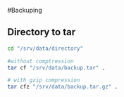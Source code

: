 #Backuping
## Directory to tar
```bash
cd "/srv/data/directory"

#without comptression
tar cf "/srv/data/backup.tar" .

# with gzip compression
tar cfz "/srv/data/backup.tar.gz" .
```

